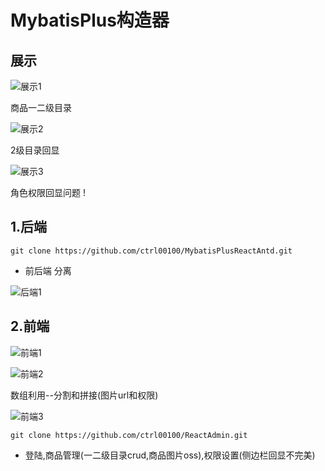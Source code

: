 # MybatisPlus构造器

## 展示

![展示1](https://github.com/ctrl00100/MybatisPlusReactAntd/tree/master/img/暂时1.jpg)

商品一二级目录

![展示2](https://github.com/ctrl00100/MybatisPlusReactAntd/tree/master/img展示2.jpg)

2级目录回显

![展示3](https://github.com/ctrl00100/MybatisPlusReactAntd/tree/master/img/展示3.jpg)

角色权限回显问题  !


## 1.后端

```shell
git clone https://github.com/ctrl00100/MybatisPlusReactAntd.git
```

- 前后端    分离



![后端1](http://ctrl010.k1772714.club/images/2020/01/17/15792695678627686.jpg)

## 2.前端

![前端1](http://ctrl010.k1772714.club/images/2020/01/17/15792695980632688.jpg)

![前端2](http://ctrl010.k1772714.club/images/2020/01/17/15792696276444928.jpg)

数组利用--分割和拼接(图片url和权限)

![前端3](http://ctrl010.k1772714.club/images/2020/01/17/1579269640321274.jpg)

```shell
git clone https://github.com/ctrl00100/ReactAdmin.git
```
- 登陆,商品管理(一二级目录crud,商品图片oss),权限设置(侧边栏回显不完美)

